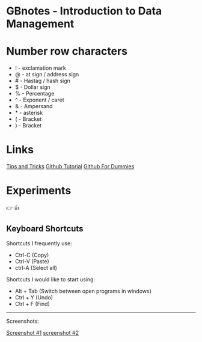 # GBnotes - Introduction to Data Management
# Number row characters
- ! - exclamation mark
- @ - at sign / address sign 
- \# - Hastag / hash sign 
- $ - Dollar sign 
- % - Percentage 
- ^ - Exponent / caret 
- & - Ampersand 
- \* - asterisk
- ( - Bracket 
- ) - Bracket
# Links 
[Tips and Tricks](https://www.youtube.com/watch?v=qnPKoCl6Gcw&ab_channel=WebStylePress)
[Github Tutorial](https://www.youtube.com/watch?v=HkdAHXoRtos&ab_channel=Fireship)
[Github For Dummies](https://www.youtube.com/watch?v=mJ-qvsxPHpY&ab_channel=NickWhite)
# Experiments
:point_right: 👍
## Keyboard Shortcuts
Shortcuts I frequently use: 
- Ctrl-C (Copy)
- Ctrl-V (Paste)
- ctrl-A (Select all)

Shortcuts I would like to start using:
- Alt + Tab (Switch between open programs in windows)
- Ctrl + Y (Undo)
- Ctrl + F (Find)


---
Screenshots: 

[Screenshot #1](https://i.imgur.com/hZ1fLv4.png) [screenshot #2](https://i.imgur.com/6BHx0At.png)